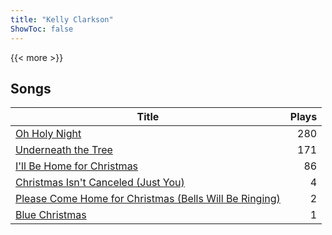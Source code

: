 ```yaml
---
title: "Kelly Clarkson"
ShowToc: false
---
```


{{< more >}}

## Songs
Title | Plays 
----- | -----: 
[Oh Holy Night](/songs/oh-holy-night) | 280
[Underneath the Tree](/songs/underneath-the-tree) | 171
[I'll Be Home for Christmas](/songs/ill-be-home-for-christmas) | 86
[Christmas Isn't Canceled (Just You)](/songs/christmas-isnt-canceled-just-you) | 4
[Please Come Home for Christmas (Bells Will Be Ringing)](/songs/please-come-home-for-christmas-bells-will-be-ringing) | 2
[Blue Christmas](/songs/blue-christmas) | 1

